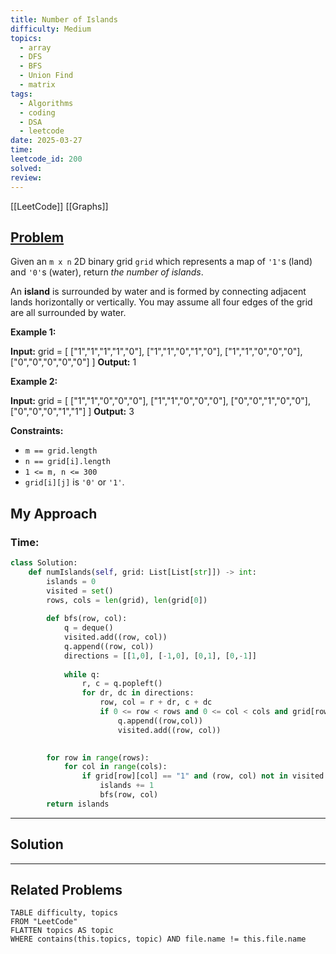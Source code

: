 ```yaml
---
title: Number of Islands
difficulty: Medium
topics:
  - array
  - DFS
  - BFS
  - Union Find
  - matrix
tags:
  - Algorithms
  - coding
  - DSA
  - leetcode
date: 2025-03-27
time: 
leetcode_id: 200
solved: 
review:
---
```

[[LeetCode]]
[[Graphs]]
## [Problem](https://leetcode.com/problems/number-of-islands/)
Given an `m x n` 2D binary grid `grid` which represents a map of `'1'`s (land) and `'0'`s (water), return _the number of islands_.

An **island** is surrounded by water and is formed by connecting adjacent lands horizontally or vertically. You may assume all four edges of the grid are all surrounded by water.

**Example 1:**

**Input:** grid = [
  ["1","1","1","1","0"],
  ["1","1","0","1","0"],
  ["1","1","0","0","0"],
  ["0","0","0","0","0"]
]
**Output:** 1

**Example 2:**

**Input:** grid = [
  ["1","1","0","0","0"],
  ["1","1","0","0","0"],
  ["0","0","1","0","0"],
  ["0","0","0","1","1"]
]
**Output:** 3

**Constraints:**

- `m == grid.length`
- `n == grid[i].length`
- `1 <= m, n <= 300`
- `grid[i][j]` is `'0'` or `'1'`.


## My Approach
### Time: 

```python
class Solution:
    def numIslands(self, grid: List[List[str]]) -> int:
        islands = 0
        visited = set()
        rows, cols = len(grid), len(grid[0])
  
        def bfs(row, col):
            q = deque()
            visited.add((row, col))
            q.append((row, col))
            directions = [[1,0], [-1,0], [0,1], [0,-1]]
  
            while q:
                r, c = q.popleft()
                for dr, dc in directions:
                    row, col = r + dr, c + dc
                    if 0 <= row < rows and 0 <= col < cols and grid[row][col] == "1" and (row, col) not in visited:
                        q.append((row,col))
                        visited.add((row, col))

  
        for row in range(rows):
            for col in range(cols):
                if grid[row][col] == "1" and (row, col) not in visited:
                    islands += 1
                    bfs(row, col)
        return islands
```




---
## Solution




---
## Related Problems
```dataview
TABLE difficulty, topics
FROM "LeetCode"
FLATTEN topics AS topic
WHERE contains(this.topics, topic) AND file.name != this.file.name
```